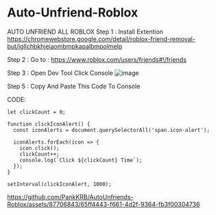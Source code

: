 # Auto-Unfriend-Roblox

AUTO UNFRIEND ALL ROBLOX
Step 1 : Install Extention
https://chromewebstore.google.com/detail/roblox-friend-removal-but/jgllchbkhjeiaombmpkapalbmpolmelp

Step 2 : Go to : https://www.roblox.com/users/friends#!/friends

Step 3 : Open Dev Tool Click Console
![image](https://github.com/PankKRB/AutoUnfriends-Roblox/assets/87706843/e7ddc586-db76-41ed-9ba8-6a5c1f432a35)

Step 5 : 
Copy And Paste This Code To Console

CODE:
```
let clickCount = 0;

function clickIconAlert() {
  const iconAlerts = document.querySelectorAll('span.icon-alert');

  iconAlerts.forEach(icon => {
    icon.click();
    clickCount++;
    console.log(`Click ${clickCount} Time`);
  });
}

setInterval(clickIconAlert, 1000);

```



https://github.com/PankKRB/AutoUnfriends-Roblox/assets/87706843/65ff4443-f661-4d2f-9364-fb3f00304736

